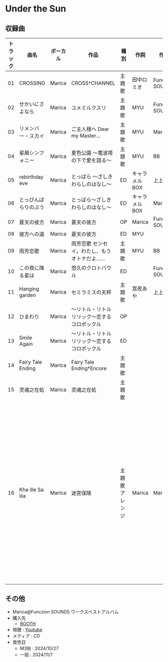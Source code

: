 # Under the Sun

## 収録曲

| トラック | 曲名 | ボーカル | 作品 | 種別 | 作詞 | 作曲 | 編曲 | その他 | 年 |
|---|---|---|---|---|---|---|---|---|---|
| 01 | CROSSING | Marica | CROSS†CHANNEL | 主題歌 | 田中ロミオ | Funczion SOUNDS | Funczion SOUNDS |  | 2003 |
| 02 | せかいにさよなら | Marica | ユメミルクスリ | 主題歌 | MYU | Funczion SOUNDS |  |  | 2005 |
| 03 | リメンバー・スカイ | Marica | ご主人様へ Dear my Master... | 主題歌 | MYU | Marica | Funczion SOUNDS |  | 2006 |
| 04 | 星屑シンフォニー | Marica | 夏色公園 ～電波塔の下で愛を語る～ | 主題歌 | MYU | BB | BB |  | 2006 |
| 05 | rebirthday eve | Marica | とっぱら ～ざしきわらしのはなし～ | ED | キャラメルBOX | 上上上 | 上上上 |  | 2008 |
| 06 | とっぴんぱらりのぷう | Marica | とっぱら～ざしきわらしのはなし～ | ED | キャラメルBOX | Marica | BB |  | 2008 |
| 07 | 蒼天の彼方 | Marica | 蒼天の彼方 | OP | Marica | Funczion SOUNDS | Funczion SOUNDS |  | 2009 |
| 08 | 彼方への道 | Marica | 蒼天の彼方 | ED | MYU |  |  |  | 2009 |
| 09 | 雨芳恋歌 | Marica | 雨芳恋歌 センセイ。わたし、もうオトナだよ…… | 主題歌 | MYU | BB | BB |  | 2011 |
| 10 | この夜に降る星は | Marica | 悠久のクロトバウル | ED |  | Funczion SOUNDS |  |  | 2011 |
| 11 | Hanging garden | Marica | セミラミスの天秤 | 主題歌 | 嵩夜あや | 上上上 | 上上上 |  | 2014 |
| 12 | ひまわり | Marica | ～リトル・リトルリリック～恋するコロポックル | OP |  |  |  |  | 2018 |
| 13 | Smile Again | Marica | ～リトル・リトルリリック～恋するコロポックル | ED |  |  |  |  | 2018 |
| 14 | Fairy Tale Ending | Marica | Fairy Tale Ending†Encore | 主題歌 |  |  |  |  | 2022 |
| 15 | 灵魂之在処 | Marica | 灵魂之在処 | 主題歌 |  |  |  |  | 2023 |
| 16 | Kha ille Sa ilia | Marica | 迷宮保険 | 主題歌アレンジ | Marica | Marica | 馬場井秀之 | オーディオドラマ「迷宮無頼漢たちの生命保険」 主題歌のアレンジ（セルフカバー）</br>原曲は[ここ](https://www.youtube.com/watch?v=dnFqVrJfxmo)で聴ける | 2021 |

## その他

- Marica@Funczion SOUNDS ワークスベストアルバム
- 購入先
    - [BOOTH](url)
- 視聴 : [Youtube](https://www.youtube.com/watch?v=MgXK2k56VSw)
- メディア : CD
- 発売日
    - M3秋 : 2024/10/27
    - 一般 : 2024/11/7